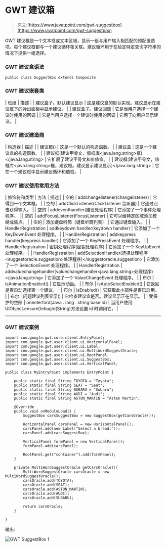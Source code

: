 # GWT 建议箱

> 原文:[https://www.javatpoint.com/gwt-suggestbox](https://www.javatpoint.com/gwt-suggestbox)

GWT 建议框是一个文本框或文本区域，显示一组与用户输入相匹配的预配置选项。每个建议框都与一个建议循环相关联。建议循环用于在给定特定查询字符串的情况下提供一组选择。

### GWT 建议盒语法

```
public class SuggestBox extends Composite

```

### GWT 建议嵌套类

| 班级 | 描述 |
| 建议盒子。默认建议显示 | 这是建议盒的默认实现。建议显示在建议框下的弹出面板中显示建议。 |
| 建议盒子。建议回调 | 它是当用户选择一个建议时使用的回调 |
| 它是当用户选择一个建议时使用的回调 | 它用于向用户显示建议。 |

### GWT 建议建造商

| 构造器 | 描述 |
| 建议箱() | 这是一个默认的构造函数。 |
| 建议盒 | 这是一个建议盒的构造函数。 |
| 建议框(建议甲骨文，值框库<java.lang.string>框)</java.lang.string> | 它扩展了建议甲骨文和价值盒。 |
| 建议框(建议甲骨文，值框库<java.lang.string>框，建议框。建议显示建议显示)</java.lang.string> | 它在一个建议框中显示建议循环和值框。 |

### GWT 建议使用常用方法

| 修饰符和类型 | 方法 | 描述 |
| 空的 | addchangelistener(changelistener) | 它得到一个文本框。 |
| 空的 | addClickListener(ClickListener 监听器) | 它通过点击获得输入。 |
| 空的 | addeventhandler(建议处理程序) | 它添加了一个事件处理程序。 |
| 空的 | addFocusListener(FocusListener) | 它可以给特定区域添加模糊或焦点。 |
| 空的 | 添加键盘听筒（键盘听筒列表） | 它通过键盘输入。 |
| HandlerRegistration | addkeydown handler(keydown handler) | 它添加了一个 KeyDownEvent 处理程序。 |
| HandlerRegistration | addkeypress handler(keypress handler) | 它添加了一个 KeyPressEvent 处理程序。 |
| HandlerRegistration | 密钥处理程序(密钥处理程序) | 它添加了一个 KeyUpEvent 处理程序。 |
| HandlerRegistration | addSelectionHandler(选择处理程序<suggestoracle.suggestion>处理程序)</suggestoracle.suggestion> | 它添加了一个 SelectionEvent 处理程序。 |
| HandlerRegistration | addvaluechangehandler(valuechangehandler<java.lang.string>处理程序)</java.lang.string> | 它添加了一个 ValueChangeEvent 处理程序。 |
| 布尔 | isAnimationEnabled() | 它显示动画。 |
| 布尔 | isAutoSelectEnabled() | 它返回是否自动选择第一个建议。 |
| 布尔 | isEnabled() | 它获取此小部件是否已启用。 |
| 布尔 | 问题建议列表显示() | 它检查建议盒是否。建议显示正在显示。 |
| 受保护的空隙 | onenterford(Java . lang . string base id) | 当用户使用 UIObject.ensureDebugId(String)方法设置 id 时调用它。 |

* * *

### GWT 建议案例

```
import com.google.gwt.core.client.EntryPoint;
import com.google.gwt.user.client.ui.HorizontalPanel;
import com.google.gwt.user.client.ui.Label;
import com.google.gwt.user.client.ui.MultiWordSuggestOracle;
import com.google.gwt.user.client.ui.RootPanel;
import com.google.gwt.user.client.ui.SuggestBox;
import com.google.gwt.user.client.ui.VerticalPanel;

public class MyEntryPoint implements EntryPoint {

    public static final String TOYOTA = "Toyota";
    public static final String SEAT = "Seat";
    public static final String SUBARU = "Subaru";
    public static final String AUDI = "Audi";
    public static final String ASTON_MARTIN = "Aston Martin";

    @Override
    public void onModuleLoad() {
        SuggestBox carsSuggestBox = new SuggestBox(getCarsOracle());

        HorizontalPanel carsPanel = new HorizontalPanel();
        carsPanel.add(new Label("Select a brand:"));
        carsPanel.add(carsSuggestBox);

        VerticalPanel formPanel = new VerticalPanel();
        formPanel.add(carsPanel);

        RootPanel.get("container").add(formPanel);
    }

    private MultiWordSuggestOracle getCarsOracle(){
        MultiWordSuggestOracle carsOracle = new MultiWordSuggestOracle();
        carsOracle.add(TOYOTA);
        carsOracle.add(SEAT);
        carsOracle.add(ASTON_MARTIN);
        carsOracle.add(AUDI);
        carsOracle.add(SUBARU);

        return carsOracle;
    }

}

```

输出:

![GWT SuggestBox 1](../Images/35a97a9291ea01c7c8c839e87c8d2d2b.png)